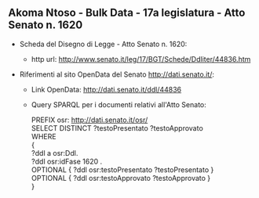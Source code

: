 ## Akoma Ntoso - Bulk Data - 17a legislatura - Atto Senato n. 1620 ##

* Scheda del Disegno di Legge - Atto Senato n. 1620:
	* http url: http://www.senato.it/leg/17/BGT/Schede/Ddliter/44836.htm

* Riferimenti al sito OpenData del Senato http://dati.senato.it/:
	* Link OpenData: http://dati.senato.it/ddl/44836
	* Query SPARQL per i documenti relativi all'Atto Senato:

        PREFIX osr: <http://dati.senato.it/osr/>  
		SELECT DISTINCT ?testoPresentato ?testoApprovato  
		WHERE  
		{  
		    ?ddl a osr:Ddl.  
		    ?ddl osr:idFase 1620 .  
		    OPTIONAL { ?ddl osr:testoPresentato ?testoPresentato }  
		    OPTIONAL { ?ddl osr:testoApprovato ?testoApprovato }  
		}
		